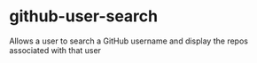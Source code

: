 # github-user-search
Allows a user to search a GitHub username and display the repos associated with that user
